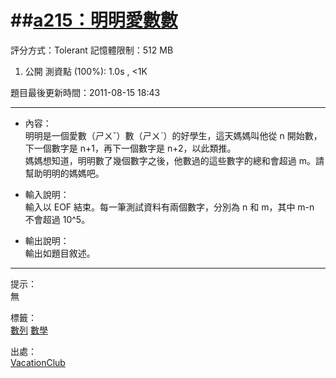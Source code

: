 ##[a215：明明愛數數](http://zerojudge.tw/ShowProblem?problemid=a215)
======
評分方式：Tolerant 
記憶體限制：512 MB

1. 公開 測資點 (100%): 1.0s , <1K

題目最後更新時間：2011-08-15 18:43 

- - -
* 內容：  
	明明是一個愛數（ㄕㄨˇ）數（ㄕㄨˋ）的好學生，這天媽媽叫他從 n 開始數，下一個數字是 n+1，再下一個數字是 n+2，以此類推。  
	媽媽想知道，明明數了幾個數字之後，他數過的這些數字的總和會超過 m。請幫助明明的媽媽吧。

* 輸入說明：  
	輸入以 EOF 結束。每一筆測試資料有兩個數字，分別為 n 和 m，其中 m-n 不會超過 10^5。
* 輸出說明：  
	輸出如題目敘述。

- - -
提示：  
	無

標籤：  
	[數列](http://zerojudge.tw/Problems?tag=%E6%95%B8%E5%88%97)
	[數學](http://zerojudge.tw/Problems?tag=%E6%95%B8%E5%AD%B8)

出處：  
	[VacationClub](http://zerojudge.tw/UserStatistic?account=VacationClub)